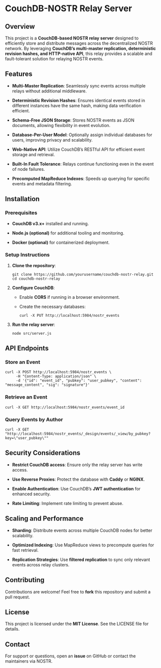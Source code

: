 # CouchDB-NOSTR Relay Server

## Overview

This project is a **CouchDB-based NOSTR relay server** designed to efficiently store and distribute messages across the decentralized NOSTR network. By leveraging **CouchDB’s multi-master replication, deterministic revision hashes, and HTTP-native API**, this relay provides a scalable and fault-tolerant solution for relaying NOSTR events.

## Features

-   **Multi-Master Replication**: Seamlessly sync events across multiple relays without additional middleware.

-   **Deterministic Revision Hashes**: Ensures identical events stored in different instances have the same hash, making data verification efficient.

-   **Schema-Free JSON Storage**: Stores NOSTR events as JSON documents, allowing flexibility in event evolution.

-   **Database-Per-User Model**: Optionally assign individual databases for users, improving privacy and scalability.

-   **Web-Native API**: Utilize CouchDB’s RESTful API for efficient event storage and retrieval.

-   **Built-In Fault Tolerance**: Relays continue functioning even in the event of node failures.

-   **Precomputed MapReduce Indexes**: Speeds up querying for specific events and metadata filtering.


## Installation

### Prerequisites

-   **CouchDB v3.x+** installed and running.

-   **Node.js (optional)** for additional tooling and monitoring.

-   **Docker (optional)** for containerized deployment.


### Setup Instructions

1.  **Clone the repository**:

    ```
    git clone https://github.com/yourusername/couchdb-nostr-relay.git
    cd couchdb-nostr-relay
    ```

2.  **Configure CouchDB**:

    -   Enable **CORS** if running in a browser environment.

    -   Create the necessary databases:

        ```
        curl -X PUT http://localhost:5984/nostr_events
        ```

3.  **Run the relay server**:

    ```
    node src/server.js
    ```


## API Endpoints

### Store an Event

```
curl -X POST http://localhost:5984/nostr_events \
     -H "Content-Type: application/json" \
     -d '{"id": "event_id", "pubkey": "user_pubkey", "content": "message_content", "sig": "signature"}'
```

### Retrieve an Event

```
curl -X GET http://localhost:5984/nostr_events/event_id
```

### Query Events by Author

```
curl -X GET "http://localhost:5984/nostr_events/_design/events/_view/by_pubkey?key=\"user_pubkey\""
```

## Security Considerations

-   **Restrict CouchDB access**: Ensure only the relay server has write access.

-   **Use Reverse Proxies**: Protect the database with **Caddy** or **NGINX**.

-   **Enable Authentication**: Use CouchDB’s **JWT authentication** for enhanced security.

-   **Rate Limiting**: Implement rate limiting to prevent abuse.


## Scaling and Performance

-   **Sharding**: Distribute events across multiple CouchDB nodes for better scalability.

-   **Optimized Indexing**: Use MapReduce views to precompute queries for fast retrieval.

-   **Replication Strategies**: Use **filtered replication** to sync only relevant events across relay clusters.


## Contributing

Contributions are welcome! Feel free to **fork** this repository and submit a pull request.

## License

This project is licensed under the **MIT License**. See the LICENSE file for details.

## Contact

For support or questions, open an **issue** on GitHub or contact the maintainers via NOSTR.
